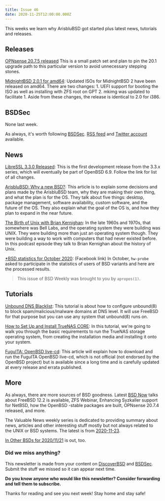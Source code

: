 ```yaml
---
title: Issue 46
date: 2020-11-25T12:00:00.000Z
---
```


This weeks we learn why ArisbluBSD got started plus latest news, tutorials and releases.

<!-- more -->

## Releases

[OPNsense 20.7.5 released](https://forum.opnsense.org/index.php?topic=20146.0&utm_source=bsdweekly) This is a small patch set and plan to pin the 20.1 upgrade path to this particular version to avoid unnecessary stepping stones.

[MidnightBSD 2.0.1 for amd64](https://bsdsec.net/articles/midnightbsd-security-midnightbsd-2-0-1-for-amd64?utm_source=bsdweekly): Updated ISOs for MidnightBSD 2 have been released on amd64. There are two changes: 1. UEFI support for booting the ISO as well as installing with ZFS root on GPT 2. mkimg was updated to facilitate 1. Aside from these changes, the release is identical to 2.0 for i386.

## BSDSec

None last week.

As always, it's worth following [BSDSec](https://bsdsec.net). [RSS feed](https://bsdsec.net/articles.atom) and [Twitter account](https://twitter.com/bsdsec) available.

## News

[LibreSSL 3.3.0 Released](https://bsdsec.net/articles/libressl-3-3-0-released?utm_source=bsdweekly): This is the first development release from the 3.3.x series, which will eventually be part of OpenBSD 6.9. Follow the link for list of all changes.

[ArisbluBSD: Why a new BSD?](https://blog.fivnex.co/2020/11/arisblubsd-why-new-bsd.html?utm_source=bsdweekly): This article is to explain some decisions and plans made by the ArisbluBSD team, why they are making their own thing, and what the plan is for the OS. They talk about five things: desktop, package management, software availability, custom software, and the future of the OS. They also explain what the goal of the OS is, and how they plan to expand in the near future.

[The Birth of Unix with Brian Kernighan](https://corecursive.com/brian-kernighan-unix-bell-labs1/?utm_source=bsdweekly): In the late 1960s and 1970s, that somewhere was Bell Labs, and the operating system they were building was UNIX. They were building more than just an operating system though. They were building a way to work with computers that had never existed before. In this podcast episode they talk to Brian Kernighan about the history of Unix.

[*BSD statistics for October 2020](https://www.facebook.com/notes/freebsd-users-group/bsd-statistics-for-october-2020/798327690713397/?utm_source=bsdweekly): (Facebook link) In October, `hw-probe` asked to participate in the statistics of users of BSD variants and here are the processed results.

> This issue of BSD Weekly was brought to you by `apropos(1)`.

## Tutorials

[Unbound DNS Blacklist](https://vermaden.wordpress.com/2020/11/18/unbound-dns-blacklist/?utm_source=bsdweekly): This tutorial is about how to configure unbound(8) to block spam/malicious/malware domains at DNS level. It will use FreeBSD for that purpose but you can use any system that unbound(8) runs on.

[How to Set Up and Install TrueNAS CORE](https://www.ixsystems.com/blog/how-to-install-truenas-core/?utm_source=bsdweekly): In this tutorial, we're going to walk you through the basic requirements to run the TrueNAS storage operating system, from creating the installation media and installing it onto your system.

[FuguITA: OpenBSD live-cd](https://dataswamp.org/~solene/2020-11-18-fuguita.html?utm_source=bsdweekly): This article will explain how to download and run the FuguITA OpenBSD live-cd, which is not official (not endorsed by the OpenBSD project) but is available since a long time and is carefully updated at every release and errata published.

## More

As always, there are more sources of BSD goodness. Latest [BSD Now](https://www.bsdnow.tv/376?utm_source=bsdweekly) talks about FreeBSD 12.2 is available, ZFS Webinar, Enhancing Syzkaller support for NetBSD, how the OpenBSD -stable packages are built, OPNsense 20.7.4 released, and more.

The Valuable News weekly series is dedicated to providing summary about news, articles and other interesting stuff mostly but not always related to the UNIX or BSD systems. The latest is from [2020-11-23](https://vermaden.wordpress.com/2020/11/23/valuable-news-2020-11-23/?utm_source=bsdweekly).

[In Other BSDs for 2020/11/21](https://www.dragonflydigest.com/2020/11/21/25168.html?utm_source=bsdweekly) is out, too.

### Did we miss anything?

This newsletter is made from your content on [DiscoverBSD](https://discoverbsd.com) and [BSDSec](https://bsdsec.net). Submit the stuff we missed so it can appear next time.

**Do you know anyone who would like this newsletter? Consider forwarding and tell them to subscribe.**

Thanks for reading and see you next week! Stay home and stay safe!
